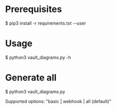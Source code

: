 # Prerequisites
$ pip3 install -r requirements.txt --user

# Usage
$ python3 vault_diagrams.py -h

# Generate all
$ python3 vault_diagrams.py

Supported options: "basic | webhook | all (default)"
